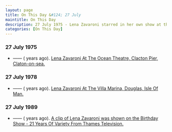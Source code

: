 ```yaml
---
layout: page
title: On This Day &#124; 27 July
maintitle: On This Day
description: 27 July 1975 - Lena Zavaroni starred in her own show at the Ocean Theatre, Clacton Pier, Claton-on-sea. 27 July 1978 - Lena Zavaroni starred in her own show at the Villa Marina, Douglas, Isle Of Man. 27 July 1989 - A clip of Lena Zavaroni was shown on the Birthday Show - 21 Years Of Variety From Thames Television.
categories: [On This Day]
---
```


### 27 July 1975
* —— (<span id="age1"></span> years ago). [Lena Zavaroni At The Ocean Theatre, Clacton Pier, Claton-on-sea.](/theatre/the%20ocean%20theatre/1975/07/27/lena-zavaroni-at-the-ocean-theatre.html)

### 27 July 1978
* —— (<span id="age2"></span> years ago). [Lena Zavaroni At The Villa Marina, Douglas, Isle Of Man.](/theatre/the%20villa%20marina/1981/07/21/lena-zavaroni-at-the-villa-marina.html)

### 27 July 1989
* —— (<span id="age3"></span> years ago). [A clip of Lena Zavaroni was shown on the Birthday Show - 21 Years Of Variety From Thames Television.](/thames%20television/1989/07/27/the-birthday-show.html)

<!-- Script for calculating number of years ago -->
<script>
var dob = '19750727';
var year = Number(dob.substr(0, 4));
var month = Number(dob.substr(4, 2)) - 1;
var day = Number(dob.substr(6, 2));
var today = new Date();
var age1 = today.getFullYear() - year;
if (today.getMonth() < month || (today.getMonth() == month && today.getDate() < day)) {
age1--;
}
document.getElementById("age1").innerHTML=age1;

var dob = '19780727';
var year = Number(dob.substr(0, 4));
var month = Number(dob.substr(4, 2)) - 1;
var day = Number(dob.substr(6, 2));
var today = new Date();
var age2 = today.getFullYear() - year;
if (today.getMonth() < month || (today.getMonth() == month && today.getDate() < day)) {
age2--;
}
document.getElementById("age2").innerHTML=age2;

var dob = '19890727';
var year = Number(dob.substr(0, 4));
var month = Number(dob.substr(4, 2)) - 1;
var day = Number(dob.substr(6, 2));
var today = new Date();
var age3 = today.getFullYear() - year;
if (today.getMonth() < month || (today.getMonth() == month && today.getDate() < day)) {
age3--;
}
document.getElementById("age3").innerHTML=age3;
</script>

